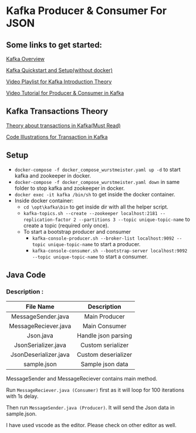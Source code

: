 # Kafka Producer & Consumer For JSON

## Some links to get started:

<a href="https://www.cloudkarafka.com/blog/part1-kafka-for-beginners-what-is-apache-kafka.html">Kafka Overview</a>

<a href="https://kafka.apache.org/quickstart">Kafka Quickstart and Setup(without docker)</a>

<a href="https://www.youtube.com/watch?v=XFqm_ILuhs0&list=PLt1SIbA8guusxiHz9bveV-UHs_biWFegU">Video Playlist for Kafka Introduction Theory</a>

<a href="https://www.youtube.com/watch?v=5AENxG_Bvns">Video Tutorial for Producer & Consumer in Kafka</a>

## Kafka Transactions Theory

<a href="https://www.confluent.io/blog/transactions-apache-kafka/">Theory about transactions in Kafka(Must Read)</a>

<a href="https://www.baeldung.com/kafka-exactly-once">Code Illustrations for Transaction in Kafka</a>


## Setup

- ```docker-compose -f docker_compose_wurstmeister.yaml up -d``` to start kafka and zookeeper in docker.
- ```docker-compose -f docker_compose_wurstmeister.yaml down``` in same folder to stop kafka and zookeeper in docker.
- ```docker exec -it kafka /bin/sh``` to get inside the docker container.
- Inside docker container: 
    - ```cd \opt\kafka\bin``` to get inside dir with all the helper script.
    - ```kafka-topics.sh --create --zookeeper localhost:2181 --replication-factor 2 --partitions 3 --topic unique-topic-name``` to create a topic (required only once).
    - To start a bootstrap producer and consumer
        - ```kafka-console-producer.sh --broker-list localhost:9092 --topic unique-topic-name``` to start a producer.
        - ```kafka-console-consumer.sh --bootstrap-server localhost:9092 --topic unique-topic-name``` to start a consumer.

## Java Code

### Description :

| File Name | Description | 
| :---: | :---: | 
| MessageSender.java | Main Producer | 
| MessageReciever.java | Main Consumer|
| Json.java | Handle json parsing|
| JsonSerializer.java | Custom serializer|
| JsonDeserializer.java | Custom deserializer|
| sample.json | Sample json data|

MessageSender and MessageReciever contains main method. 

Run ```MessageReciever.java (Consumer)``` first as it will loop for 100 iterations with 1s delay. 

Then run ```MessageSender.java (Producer)```. It will send the Json data in sample.json.

I have used vscode as the editor. Please check on other editor as well.